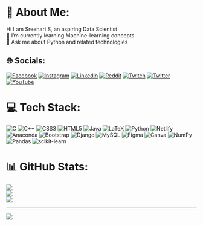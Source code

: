 # 💫 About Me:
Hi I am Sreehari S, an aspiring Data Scientist<br>🌱 I’m currently learning Machine-learning concepts<br>💬 Ask me about Python and related technologies


## 🌐 Socials:
[![Facebook](https://img.shields.io/badge/Facebook-%231877F2.svg?logo=Facebook&logoColor=white)](https://facebook.com/sreehari.1999) [![Instagram](https://img.shields.io/badge/Instagram-%23E4405F.svg?logo=Instagram&logoColor=white)](https://instagram.com/______aegon______) [![LinkedIn](https://img.shields.io/badge/LinkedIn-%230077B5.svg?logo=linkedin&logoColor=white)](https://linkedin.com/in/sreehari-s-1680) [![Reddit](https://img.shields.io/badge/Reddit-%23FF4500.svg?logo=Reddit&logoColor=white)](https://reddit.com/user/aegonn99) [![Twitch](https://img.shields.io/badge/Twitch-%239146FF.svg?logo=Twitch&logoColor=white)](https://twitch.tv/aegonn99) [![Twitter](https://img.shields.io/badge/Twitter-%231DA1F2.svg?logo=Twitter&logoColor=white)](https://twitter.com/sreehari__s) [![YouTube](https://img.shields.io/badge/YouTube-%23FF0000.svg?logo=YouTube&logoColor=white)](https://youtube.com/@sreeharis3989) 

# 💻 Tech Stack:
![C](https://img.shields.io/badge/c-%2300599C.svg?style=flat&logo=c&logoColor=white) ![C++](https://img.shields.io/badge/c++-%2300599C.svg?style=flat&logo=c%2B%2B&logoColor=white) ![CSS3](https://img.shields.io/badge/css3-%231572B6.svg?style=flat&logo=css3&logoColor=white) ![HTML5](https://img.shields.io/badge/html5-%23E34F26.svg?style=flat&logo=html5&logoColor=white) ![Java](https://img.shields.io/badge/java-%23ED8B00.svg?style=flat&logo=java&logoColor=white) ![LaTeX](https://img.shields.io/badge/latex-%23008080.svg?style=flat&logo=latex&logoColor=white) ![Python](https://img.shields.io/badge/python-3670A0?style=flat&logo=python&logoColor=ffdd54) ![Netlify](https://img.shields.io/badge/netlify-%23000000.svg?style=flat&logo=netlify&logoColor=#00C7B7) ![Anaconda](https://img.shields.io/badge/Anaconda-%2344A833.svg?style=flat&logo=anaconda&logoColor=white) ![Bootstrap](https://img.shields.io/badge/bootstrap-%23563D7C.svg?style=flat&logo=bootstrap&logoColor=white) ![Django](https://img.shields.io/badge/django-%23092E20.svg?style=flat&logo=django&logoColor=white) ![MySQL](https://img.shields.io/badge/mysql-%2300f.svg?style=flat&logo=mysql&logoColor=white) 	![Figma](https://img.shields.io/badge/figma-%23F24E1E.svg?style=flat&logo=figma&logoColor=white) ![Canva](https://img.shields.io/badge/Canva-%2300C4CC.svg?style=flat&logo=Canva&logoColor=white) ![NumPy](https://img.shields.io/badge/numpy-%23013243.svg?style=flat&logo=numpy&logoColor=white) ![Pandas](https://img.shields.io/badge/pandas-%23150458.svg?style=flat&logo=pandas&logoColor=white) ![scikit-learn](https://img.shields.io/badge/scikit--learn-%23F7931E.svg?style=flat&logo=scikit-learn&logoColor=white)
# 📊 GitHub Stats:
![](https://github-readme-stats.vercel.app/api?username=sree-hari-s&theme=dark&hide_border=false&include_all_commits=true&count_private=false)<br/>
![](https://github-readme-streak-stats.herokuapp.com/?user=sree-hari-s&theme=dark&hide_border=false)<br/>
![](https://github-readme-stats.vercel.app/api/top-langs/?username=sree-hari-s&theme=dark&hide_border=false&include_all_commits=true&count_private=false&layout=compact)

---
[![](https://visitcount.itsvg.in/api?id=sree-hari-s&icon=5&color=12)](https://visitcount.itsvg.in)

<!-- Proudly created with GPRM ( https://gprm.itsvg.in ) -->
